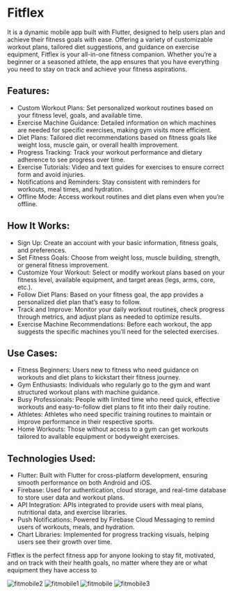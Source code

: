 
# Fitflex 
It is a dynamic mobile app built with Flutter, designed to help users plan and achieve their fitness goals with ease. Offering a variety of customizable workout plans, tailored diet suggestions, and guidance on exercise equipment, Fitflex is your all-in-one fitness companion. Whether you’re a beginner or a seasoned athlete, the app ensures that you have everything you need to stay on track and achieve your fitness aspirations.

## Features:
- Custom Workout Plans: Set personalized workout routines based on your fitness level, goals, and available time.
- Exercise Machine Guidance: Detailed information on which machines are needed for specific exercises, making gym visits more efficient.
- Diet Plans: Tailored diet recommendations based on fitness goals like weight loss, muscle gain, or overall health improvement.
- Progress Tracking: Track your workout performance and dietary adherence to see progress over time.
- Exercise Tutorials: Video and text guides for exercises to ensure correct form and avoid injuries.
- Notifications and Reminders: Stay consistent with reminders for workouts, meal times, and hydration.
- Offline Mode: Access workout routines and diet plans even when you’re offline.
## How It Works:
- Sign Up: Create an account with your basic information, fitness goals, and preferences.
- Set Fitness Goals: Choose from weight loss, muscle building, strength, or general fitness improvement.
- Customize Your Workout: Select or modify workout plans based on your fitness level, available equipment, and target areas (legs, arms, core, etc.).
- Follow Diet Plans: Based on your fitness goal, the app provides a personalized diet plan that’s easy to follow.
- Track and Improve: Monitor your daily workout routines, check progress through metrics, and adjust plans as needed to optimize results.
- Exercise Machine Recommendations: Before each workout, the app suggests the specific machines you’ll need for the selected exercises.
## Use Cases:
- Fitness Beginners: Users new to fitness who need guidance on workouts and diet plans to kickstart their fitness journey.
- Gym Enthusiasts: Individuals who regularly go to the gym and want structured workout plans with machine guidance.
- Busy Professionals: People with limited time who need quick, effective workouts and easy-to-follow diet plans to fit into their daily routine.
- Athletes: Athletes who need specific training routines to maintain or improve performance in their respective sports.
- Home Workouts: Those without access to a gym can get workouts tailored to available equipment or bodyweight exercises.
## Technologies Used:
- Flutter: Built with Flutter for cross-platform development, ensuring smooth performance on both Android and iOS.
- Firebase: Used for authentication, cloud storage, and real-time database to store user data and workout plans.
- API Integration: APIs integrated to provide users with meal plans, nutritional data, and exercise libraries.
- Push Notifications: Powered by Firebase Cloud Messaging to remind users of workouts, meals, and hydration.
- Chart Libraries: Implemented for progress tracking visuals, helping users see their growth over time.

  
Fitflex is the perfect fitness app for anyone looking to stay fit, motivated, and on track with their health goals, no matter where they are or what equipment they have access to

![fitmobile2](https://github.com/user-attachments/assets/8a79d112-a0fa-4499-8e5e-0e4617f25787)
![fitmobile1](https://github.com/user-attachments/assets/6fc992db-06fe-4d31-815b-f90f28d99b30)
![fitmobile](https://github.com/user-attachments/assets/364349b1-85fa-4c78-929e-bf6290fb6159)
![fitmobile3](https://github.com/user-attachments/assets/535d8b21-a8b3-4c54-b083-1aef8f781617)
